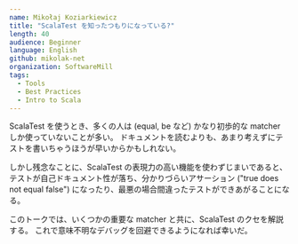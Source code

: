 ```yaml
---
name: Mikołaj Koziarkiewicz
title: "ScalaTest を知ったつもりになっている?"
length: 40
audience: Beginner
language: English
github: mikolak-net
organization: SoftwareMill
tags:
  - Tools
  - Best Practices
  - Intro to Scala
---
```

ScalaTest を使うとき、多くの人は (equal, be など) かなり初歩的な matcher しか使っていないことが多い。
ドキュメントを読むよりも、あまり考えずにテストを書いちゃうほうが早いからかもしれない。

しかし残念なことに、ScalaTest の表現力の高い機能を使わずじまいであると、テストが自己ドキュメント性が落ち、分かりづらいアサーション ("true does not equal false") になったり、最悪の場合間違ったテストができあがることになる。

このトークでは、いくつかの重要な matcher と共に、ScalaTest のクセを解説する。
これで意味不明なデバッグを回避できるようになれば幸いだ。
